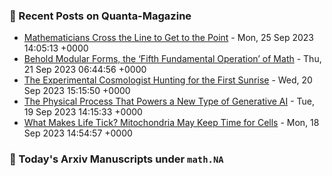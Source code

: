 ### 📝 Recent Posts on Quanta-Magazine
<!-- quanta starts -->
* <a href="https://www.quantamagazine.org/mathematicians-cross-the-line-to-get-to-the-point-20230925/">Mathematicians Cross the Line to Get to the Point</a> - Mon, 25 Sep 2023 14:05:13 +0000
* <a href="https://www.quantamagazine.org/behold-modular-forms-the-fifth-fundamental-operation-of-math-20230921/">Behold Modular Forms, the ‘Fifth Fundamental Operation’ of Math</a> - Thu, 21 Sep 2023 06:44:56 +0000
* <a href="https://www.quantamagazine.org/the-experimental-cosmologist-hunting-for-the-first-sunrise-20230920/">The Experimental Cosmologist Hunting for the First Sunrise</a> - Wed, 20 Sep 2023 15:15:50 +0000
* <a href="https://www.quantamagazine.org/new-physics-inspired-generative-ai-exceeds-expectations-20230919/">The Physical Process That Powers a New Type of Generative AI</a> - Tue, 19 Sep 2023 14:15:33 +0000
* <a href="https://www.quantamagazine.org/what-makes-life-tick-mitochondria-may-keep-time-for-cells-20230918/">What Makes Life Tick? Mitochondria May Keep Time for Cells</a> - Mon, 18 Sep 2023 14:54:57 +0000
<!-- quanta ends -->
### 📝 Today's Arxiv Manuscripts under ``math.NA``
<!-- arxiv-math-na starts -->

<!-- arxiv-math-na ends -->
